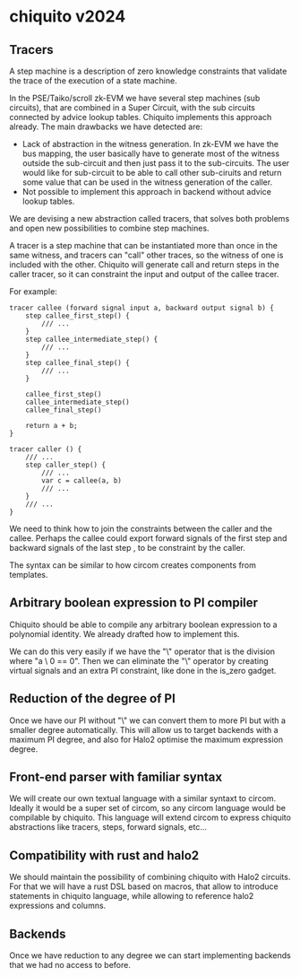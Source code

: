 # chiquito v2024

## Tracers

A step machine is a description of zero knowledge constraints that validate the trace of the execution of a state machine.

In the PSE/Taiko/scroll zk-EVM we have several step machines (sub circuits), that are combined in a Super Circuit, with the sub circuits connected by advice lookup tables. Chiquito implements this approach already. The main drawbacks we have detected are:
 + Lack of abstraction in the witness generation. In zk-EVM we have the bus mapping, the user basically have to generate most of the witness outside the sub-circuit and then just pass it to the sub-circuits. The user would like for sub-circuit to be able to call other sub-ciruits and return some value that can be used in the witness generation of the caller.
 + Not possible to implement this approach in backend without advice lookup tables.

We are devising a new abstraction called tracers, that solves both problems and open new possibilities to combine step machines.

A tracer is a step machine that can be instantiated more than once in the same witness, and tracers can "call" other traces, so the witness of one is included with the other. Chiquito will generate call and return steps in the caller tracer, so it can constraint the input and output of the callee tracer.

For example:

```
tracer callee (forward signal input a, backward output signal b) {
	step callee_first_step() {
		/// ...
	}
	step callee_intermediate_step() {
		/// ...
	}
	step callee_final_step() {
		/// ...
	}

	callee_first_step()
	callee_intermediate_step()
	callee_final_step()

	return a + b;
}

tracer caller () {
	/// ...
	step caller_step() {
		/// ...
		var c = callee(a, b)
		/// ...
	}
	/// ...
}
```

We need to think how to join the constraints between the caller and the callee. Perhaps the callee could export forward signals of the first step and backward signals of the last step , to be constraint by the caller.

The syntax can be similar to how circom creates components from templates.

## Arbitrary boolean expression to PI compiler

Chiquito should be able to compile any arbitrary boolean expression to a polynomial identity. We already drafted how to implement this.

We can do this very easily if we have the "\\" operator that is the division where "a \\ 0 == 0".  Then we can eliminate the "\\" operator by creating virtual signals and an extra PI constraint, like done in the is_zero gadget.

## Reduction of the degree of PI

Once we have our PI without "\\" we can convert them to more PI but with a smaller degree automatically. This will allow us to target backends with a maximum PI degree, and also for Halo2 optimise the maximum expression degree.

## Front-end parser with familiar syntax

We will create our own textual language with a similar syntaxt to circom. Ideally it would be a super set of circom, so any circom language would be compilable by chiquito. This language will extend circom to express chiquito abstractions like tracers, steps, forward signals, etc...

## Compatibility with rust and halo2

We should maintain the possibility of combining chiquito with Halo2 circuits. For that we will have a rust DSL based on macros, that allow to introduce statements in chiquito language, while allowing to reference halo2 expressions and columns.

## Backends

Once we have reduction to any degree we can start implementing backends that we had no access to before.
